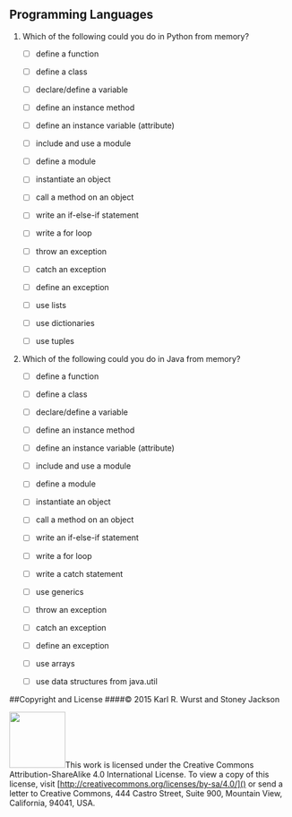 
## Programming Languages

1. Which of the following could you do in Python from memory?

    - [ ] define a function
    - [ ] define a class
    - [ ] declare/define a variable
    - [ ] define an instance method
    - [ ] define an instance variable (attribute)
    - [ ] include and use a module
    - [ ] define a module
    - [ ] instantiate an object
    - [ ] call a method on an object
    - [ ] write an if-else-if statement
    - [ ] write a for loop
    - [ ] throw an exception
    - [ ] catch an exception
    - [ ] define an exception
    - [ ] use lists
    - [ ] use dictionaries
    - [ ] use tuples


1. Which of the following could you do in Java from memory?

    - [ ] define a function
    - [ ] define a class
    - [ ] declare/define a variable
    - [ ] define an instance method
    - [ ] define an instance variable (attribute)
    - [ ] include and use a module
    - [ ] define a module
    - [ ] instantiate an object
    - [ ] call a method on an object
    - [ ] write an if-else-if statement
    - [ ] write a for loop
    - [ ] write a catch statement
    - [ ] use generics
    - [ ] throw an exception
    - [ ] catch an exception
    - [ ] define an exception
    - [ ] use arrays
    - [ ] use data structures from java.util


##Copyright and License
####&copy; 2015 Karl R. Wurst and Stoney Jackson

<img src="http://mirrors.creativecommons.org/presskit/buttons/88x31/png/by-sa.png" width=100px/>This work is licensed under the Creative Commons Attribution-ShareAlike 4.0 International License. To view a copy of this license, visit [http://creativecommons.org/licenses/by-sa/4.0/]() or send a letter to Creative Commons, 444 Castro Street, Suite 900, Mountain View, California, 94041, USA.
